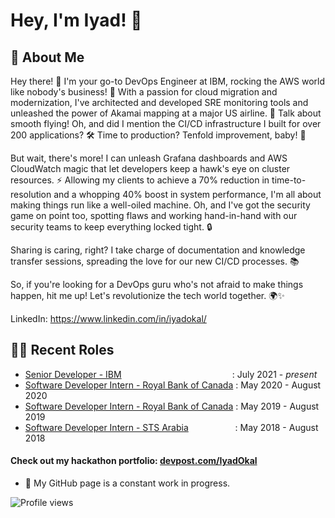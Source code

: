 # Hey, I'm Iyad! 👋  
                
## 🚀 About Me  

Hey there! 👋 I'm your go-to DevOps Engineer at IBM, rocking the AWS world like nobody's business! 🚀 With a passion for cloud migration and modernization, I've architected and developed SRE monitoring tools and unleashed the power of Akamai mapping at a major US airline. 🌟 Talk about smooth flying! Oh, and did I mention the CI/CD infrastructure I built for over 200 applications? 🛠️ Time to production? Tenfold improvement, baby! 💪

But wait, there's more! I can unleash Grafana dashboards and AWS CloudWatch magic that let developers keep a hawk's eye on cluster resources. ⚡️ Allowing my clients to achieve a 70% reduction in time-to-resolution and a whopping 40% boost in system performance, I'm all about making things run like a well-oiled machine. Oh, and I've got the security game on point too, spotting flaws and working hand-in-hand with our security teams to keep everything locked tight. 🔒

Sharing is caring, right? I take charge of documentation and knowledge transfer sessions, spreading the love for our new CI/CD processes. 📚

So, if you're looking for a DevOps guru who's not afraid to make things happen, hit me up! Let's revolutionize the tech world together. 🌍✨

LinkedIn: https://www.linkedin.com/in/iyadokal/

 
## 👨‍💻 Recent Roles
* [Senior Developer - IBM](https://www.ibm.com/ca-en) &nbsp;&nbsp;&nbsp;&nbsp;&nbsp;&nbsp;&nbsp;&nbsp;&nbsp;&nbsp;&nbsp;&nbsp;&nbsp;&nbsp;&nbsp;&nbsp;&nbsp;&nbsp;&nbsp;&nbsp;&nbsp;&nbsp;&nbsp;&nbsp;&nbsp;&nbsp;&nbsp;&nbsp;&nbsp;&nbsp;&nbsp;&nbsp;&nbsp;&nbsp;&nbsp;&nbsp;&nbsp;&nbsp;&nbsp;&nbsp;&nbsp;&nbsp;&nbsp; : July 2021 - *present*
* [Software Developer Intern - Royal Bank of Canada](https://www.rbc.com/about-rbc.html) : May 2020 - August 2020
* [Software Developer Intern - Royal Bank of Canada](https://www.rbc.com/about-rbc.html) : May 2019 - August 2019
* [Software Developer Intern - STS Arabia](https://www.stsarabia.com/) &nbsp;&nbsp;&nbsp;&nbsp;&nbsp;&nbsp;&nbsp;&nbsp;&nbsp;&nbsp;&nbsp;&nbsp;&nbsp;&nbsp;&nbsp;&nbsp;&nbsp; : May 2018 - August 2018   

#### Check out my hackathon portfolio: [devpost.com/IyadOkal](https://devpost.com/IyadOkal)  
  

- 🔭 My GitHub page is a constant work in progress. 

 

![Profile views](https://gpvc.arturio.dev/IOkal)  
